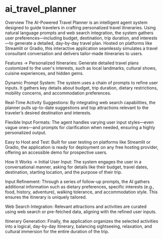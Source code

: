 # ai_travel_planner
Overview
The AI-Powered Travel Planner is an intelligent agent system designed to guide travelers in crafting personalized travel itineraries. Using natural language prompts and web search integration, the system gathers user preferences—including budget, destination, trip duration, and interests—to generate a detailed, day-by-day travel plan. Hosted on platforms like Streamlit or Gradio, this interactive application seamlessly simulates a travel consultant conversation and delivers tailor-made itineraries to users.

Features ->
Personalized Itineraries: Generate detailed travel plans customized to the user's interests, such as local landmarks, cultural shows, cuisine experiences, and hidden gems.

Dynamic Prompt System: The system uses a chain of prompts to refine user inputs. It gathers key details about budget, trip duration, dietary restrictions, mobility concerns, and accommodation preferences.

Real-Time Activity Suggestions: By integrating web search capabilities, the planner pulls up-to-date suggestions and top attractions relevant to the traveler’s desired destination and interests.

Flexible Input Formats: The agent handles varying user input styles—even vague ones—and prompts for clarification when needed, ensuring a highly personalized output.

Easy to Host and Test: Built for user testing on platforms like Streamlit or Gradio, the application is ready for deployment on any free hosting provider, offering an accessible demo for prospective users.

How It Works ->
Initial User Input: The system engages the user in a conversational manner, asking for details like their budget, travel dates, destination, starting location, and the purpose of their trip.

Input Refinement: Through a series of follow-up prompts, the AI gathers additional information such as dietary preferences, specific interests (e.g., food, history, adventure), walking tolerance, and accommodation style. This ensures the itinerary is uniquely tailored.

Web Search Integration: Relevant attractions and activities are curated using web search or pre-fetched data, aligning with the refined user inputs.

Itinerary Generation: Finally, the application organizes the selected activities into a logical, day-by-day itinerary, balancing sightseeing, relaxation, and cultural immersion for the entire duration of the trip.
